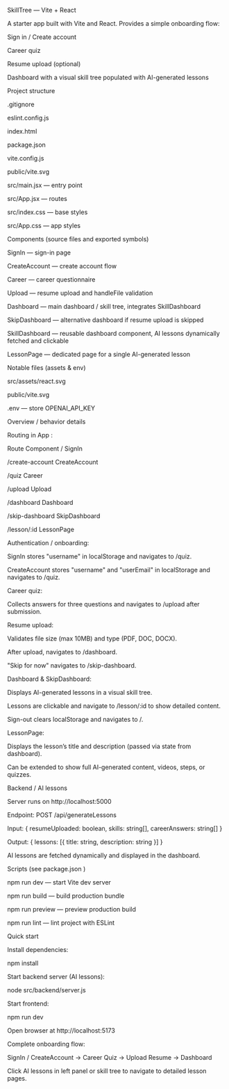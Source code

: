 SkillTree — Vite + React

A starter app built with Vite and React. Provides a simple onboarding flow:

Sign in / Create account

Career quiz

Resume upload (optional)

Dashboard with a visual skill tree populated with AI-generated lessons

Project structure

.gitignore

eslint.config.js

index.html

package.json

vite.config.js

public/vite.svg

src/main.jsx — entry point

src/App.jsx — routes

src/index.css — base styles

src/App.css — app styles

Components (source files and exported symbols)

SignIn
 — sign-in page

CreateAccount
 — create account flow

Career
 — career questionnaire

Upload
 — resume upload and handleFile
 validation

Dashboard
 — main dashboard / skill tree, integrates SkillDashboard

SkipDashboard
 — alternative dashboard if resume upload is skipped

SkillDashboard
 — reusable dashboard component, AI lessons dynamically fetched and clickable

LessonPage
 — dedicated page for a single AI-generated lesson

Notable files (assets & env)

src/assets/react.svg

public/vite.svg

.env — store OPENAI_API_KEY

Overview / behavior details

Routing in App
:

Route	Component
/	SignIn

/create-account	CreateAccount

/quiz	Career

/upload	Upload

/dashboard	Dashboard

/skip-dashboard	SkipDashboard

/lesson/:id	LessonPage

Authentication / onboarding:

SignIn stores "username" in localStorage and navigates to /quiz.

CreateAccount stores "username" and "userEmail" in localStorage and navigates to /quiz.

Career quiz:

Collects answers for three questions and navigates to /upload after submission.

Resume upload:

Validates file size (max 10MB) and type (PDF, DOC, DOCX).

After upload, navigates to /dashboard.

"Skip for now" navigates to /skip-dashboard.

Dashboard & SkipDashboard:

Displays AI-generated lessons in a visual skill tree.

Lessons are clickable and navigate to /lesson/:id to show detailed content.

Sign-out clears localStorage and navigates to /.

LessonPage:

Displays the lesson’s title and description (passed via state from dashboard).

Can be extended to show full AI-generated content, videos, steps, or quizzes.

Backend / AI lessons

Server runs on http://localhost:5000

Endpoint: POST /api/generateLessons

Input: { resumeUploaded: boolean, skills: string[], careerAnswers: string[] }

Output: { lessons: [{ title: string, description: string }] }

AI lessons are fetched dynamically and displayed in the dashboard.

Scripts (see package.json
)

npm run dev — start Vite dev server

npm run build — build production bundle

npm run preview — preview production build

npm run lint — lint project with ESLint

Quick start

Install dependencies:

npm install


Start backend server (AI lessons):

node src/backend/server.js


Start frontend:

npm run dev


Open browser at http://localhost:5173

Complete onboarding flow:

SignIn / CreateAccount → Career Quiz → Upload Resume → Dashboard


Click AI lessons in left panel or skill tree to navigate to detailed lesson pages.